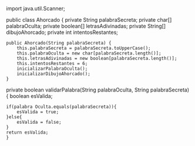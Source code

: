 import java.util.Scanner;

public class Ahorcado {
    private String palabraSecreta;
    private char[] palabraOculta;
    private boolean[] letrasAdivinadas;
    private String[] dibujoAhorcado;
    private int intentosRestantes;

    public Ahorcado(String palabraSecreta) {
        this.palabraSecreta = palabraSecreta.toUpperCase();
        this.palabraOculta = new char[palabraSecreta.length()];
        this.letrasAdivinadas = new boolean[palabraSecreta.length()];
        this.intentosRestantes = 6;
        inicializarPalabraOculta();
        inicializarDibujoAhorcado();
    }
private boolean validarPalabra(String palabraOculta, String palabraSecreta){
    boolean esValida;
    
    if(palabra Oculta.equals(palabraSecreta)){
        esValida = true;
    }else{
        esValida = false;
    }
    return esValida;
    }
